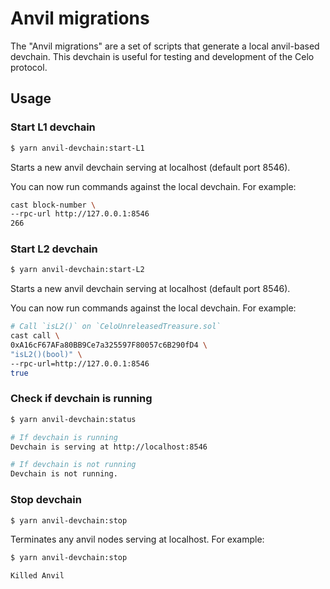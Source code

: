 # Anvil migrations 

The "Anvil migrations" are a set of scripts that generate a local anvil-based devchain. 
This devchain is useful for testing and development of the Celo protocol.

## Usage

### Start L1 devchain

```sh
$ yarn anvil-devchain:start-L1
``` 

Starts a new anvil devchain serving at localhost (default port 8546).

You can now run commands against the local devchain. For example:

```sh
cast block-number \
--rpc-url http://127.0.0.1:8546
266
```

### Start L2 devchain

```sh
$ yarn anvil-devchain:start-L2
``` 

Starts a new anvil devchain serving at localhost (default port 8546).

You can now run commands against the local devchain. For example:

```sh
# Call `isL2()` on `CeloUnreleasedTreasure.sol`
cast call \
0xA16cF67AFa80BB9Ce7a325597F80057c6B290fD4 \
"isL2()(bool)" \
--rpc-url=http://127.0.0.1:8546
true
```

### Check if devchain is running

```sh
$ yarn anvil-devchain:status

# If devchain is running
Devchain is serving at http://localhost:8546

# If devchain is not running
Devchain is not running.
```

### Stop devchain

```sh
$ yarn anvil-devchain:stop
```

Terminates any anvil nodes serving at localhost. For example:

```sh
$ yarn anvil-devchain:stop

Killed Anvil
```